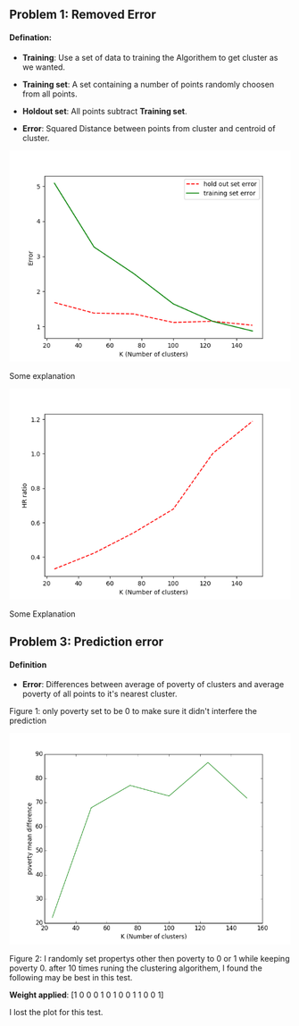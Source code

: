  ## Problem 1: Removed Error

#### Defination:

* **Training**: Use a set of data to training the Algorithem to get cluster as we wanted.


* **Training set**: A set containing a number of points randomly choosen from all points.
* **Holdout set**: All points subtract **Training set**.


* **Error**: Squared Distance between points from cluster and centroid of cluster.

![some picture](./ps10_Figure_1.png)

Some explanation

![some text](./ps10_Figure_2.png)

Some Explanation

## Problem 3: Prediction error

#### Definition 

* **Error**: Differences between average of poverty of clusters and average poverty of all points to it's nearest cluster.



Figure 1: only poverty set to be 0 to make sure it didn't interfere the prediction

![some text](predictionError.png)

Figure 2: I randomly set propertys other then poverty to 0 or 1 while keeping poverty 0. after 10 times runing the clustering algorithem, I found the following may be best in this test.

**Weight applied**: [1 0 0 0 1 0 1 0 0 1 1 0 0 1] 

I lost the plot for this test.